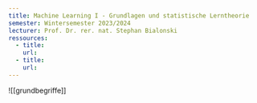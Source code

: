 ```yaml
---
title: Machine Learning I - Grundlagen und statistische Lerntheorie
semester: Wintersemester 2023/2024
lecturer: Prof. Dr. rer. nat. Stephan Bialonski
ressources:
  - title: 
    url: 
  - title: 
    url: 
---
```


![[grundbegriffe]]